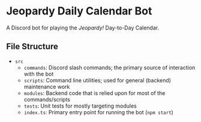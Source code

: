 # Jeopardy Daily Calendar Bot

A Discord bot for playing the *Jeopardy!* Day-to-Day Calendar.

## File Structure

- `src`
  - `commands`: Discord slash commands; the primary source of interaction with the bot
  - `scripts`: Command line utilities; used for general (backend) maintenance work
  - `modules`: Backend code that is relied upon for most of the commands/scripts
  - `tests`: Unit tests for mostly targeting modules
  - `index.ts`: Primary entry point for running the bot (`npm start`)
